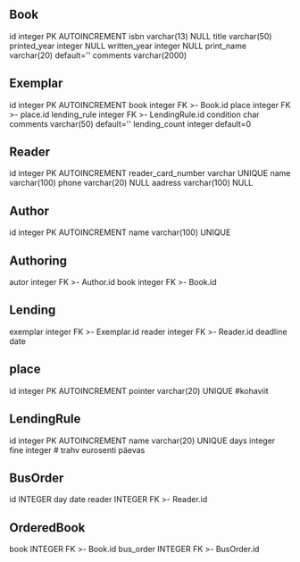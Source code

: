 Book
-
id integer PK AUTOINCREMENT
isbn varchar(13) NULL
title varchar(50)
printed_year integer NULL
written_year integer NULL
print_name varchar(20) default=''
comments varchar(2000)


Exemplar
-
id integer PK AUTOINCREMENT
book integer FK >- Book.id
place integer FK >- place.id
lending_rule integer FK >- LendingRule.id
condition char
comments varchar(50) default=''
lending_count integer default=0

Reader
-
id integer PK AUTOINCREMENT
reader_card_number varchar UNIQUE
name varchar(100)
phone varchar(20) NULL
aadress varchar(100) NULL

Author
-
id integer PK AUTOINCREMENT
name varchar(100) UNIQUE

Authoring
-
autor integer FK >- Author.id
book integer FK >- Book.id

Lending
-
exemplar integer FK >- Exemplar.id
reader integer FK >- Reader.id
deadline date

place
-
id integer PK AUTOINCREMENT
pointer varchar(20) UNIQUE #kohaviit

LendingRule
-
id integer PK AUTOINCREMENT
name varchar(20) UNIQUE
days integer
fine integer # trahv eurosenti päevas

BusOrder
-
id INTEGER
day date
reader INTEGER FK >- Reader.id

OrderedBook
-
book INTEGER FK >- Book.id
bus_order INTEGER FK >- BusOrder.id
